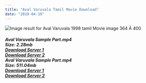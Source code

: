 ```yaml
---
title: "Aval Varuvala Tamil Movie Download"
date: "2019-04-19"
---
```


![Image result for Aval Varuvala 1998 tamil Movie image 364 Ã 400](https://d1k5w7mbrh6vq5.cloudfront.net/images/cache/43/25/58/432558da2d22718a186105fba0596788.jpg)

**_Aval Varuvala Sample Part.mp4_**  
**_Size: 2.28mb_**  
**_[Download Server 1](http://b6.wetransfer.vip/files/{001906e6a029aa7b73d4a7534ffe44de21d3d443868dbd2fabdf209edab59abd}20Actor{001906e6a029aa7b73d4a7534ffe44de21d3d443868dbd2fabdf209edab59abd}20Hits{001906e6a029aa7b73d4a7534ffe44de21d3d443868dbd2fabdf209edab59abd}20Collection/Ajith{001906e6a029aa7b73d4a7534ffe44de21d3d443868dbd2fabdf209edab59abd}20{001906e6a029aa7b73d4a7534ffe44de21d3d443868dbd2fabdf209edab59abd}20Movies{001906e6a029aa7b73d4a7534ffe44de21d3d443868dbd2fabdf209edab59abd}20Collection/Aval{001906e6a029aa7b73d4a7534ffe44de21d3d443868dbd2fabdf209edab59abd}20Varuvala{001906e6a029aa7b73d4a7534ffe44de21d3d443868dbd2fabdf209edab59abd}20(1998)/Aval{001906e6a029aa7b73d4a7534ffe44de21d3d443868dbd2fabdf209edab59abd}20Varuvala{001906e6a029aa7b73d4a7534ffe44de21d3d443868dbd2fabdf209edab59abd}20Mp4{001906e6a029aa7b73d4a7534ffe44de21d3d443868dbd2fabdf209edab59abd}20HD/Aval{001906e6a029aa7b73d4a7534ffe44de21d3d443868dbd2fabdf209edab59abd}20Varuvala{001906e6a029aa7b73d4a7534ffe44de21d3d443868dbd2fabdf209edab59abd}20HD{001906e6a029aa7b73d4a7534ffe44de21d3d443868dbd2fabdf209edab59abd}20Sample.mp4)_**  
**_[Download Server 2](http://b6.wetransfer.vip/files/{001906e6a029aa7b73d4a7534ffe44de21d3d443868dbd2fabdf209edab59abd}20Actor{001906e6a029aa7b73d4a7534ffe44de21d3d443868dbd2fabdf209edab59abd}20Hits{001906e6a029aa7b73d4a7534ffe44de21d3d443868dbd2fabdf209edab59abd}20Collection/Ajith{001906e6a029aa7b73d4a7534ffe44de21d3d443868dbd2fabdf209edab59abd}20{001906e6a029aa7b73d4a7534ffe44de21d3d443868dbd2fabdf209edab59abd}20Movies{001906e6a029aa7b73d4a7534ffe44de21d3d443868dbd2fabdf209edab59abd}20Collection/Aval{001906e6a029aa7b73d4a7534ffe44de21d3d443868dbd2fabdf209edab59abd}20Varuvala{001906e6a029aa7b73d4a7534ffe44de21d3d443868dbd2fabdf209edab59abd}20(1998)/Aval{001906e6a029aa7b73d4a7534ffe44de21d3d443868dbd2fabdf209edab59abd}20Varuvala{001906e6a029aa7b73d4a7534ffe44de21d3d443868dbd2fabdf209edab59abd}20Mp4{001906e6a029aa7b73d4a7534ffe44de21d3d443868dbd2fabdf209edab59abd}20HD/Aval{001906e6a029aa7b73d4a7534ffe44de21d3d443868dbd2fabdf209edab59abd}20Varuvala{001906e6a029aa7b73d4a7534ffe44de21d3d443868dbd2fabdf209edab59abd}20HD{001906e6a029aa7b73d4a7534ffe44de21d3d443868dbd2fabdf209edab59abd}20Sample.mp4)_**  
**_Aval Varuvala Sample Part.mp4_**  
**_Size: 511.04mb_**  
**_[Download Server 1](http://b6.wetransfer.vip/files/{001906e6a029aa7b73d4a7534ffe44de21d3d443868dbd2fabdf209edab59abd}20Actor{001906e6a029aa7b73d4a7534ffe44de21d3d443868dbd2fabdf209edab59abd}20Hits{001906e6a029aa7b73d4a7534ffe44de21d3d443868dbd2fabdf209edab59abd}20Collection/Ajith{001906e6a029aa7b73d4a7534ffe44de21d3d443868dbd2fabdf209edab59abd}20{001906e6a029aa7b73d4a7534ffe44de21d3d443868dbd2fabdf209edab59abd}20Movies{001906e6a029aa7b73d4a7534ffe44de21d3d443868dbd2fabdf209edab59abd}20Collection/Aval{001906e6a029aa7b73d4a7534ffe44de21d3d443868dbd2fabdf209edab59abd}20Varuvala{001906e6a029aa7b73d4a7534ffe44de21d3d443868dbd2fabdf209edab59abd}20(1998)/Aval{001906e6a029aa7b73d4a7534ffe44de21d3d443868dbd2fabdf209edab59abd}20Varuvala{001906e6a029aa7b73d4a7534ffe44de21d3d443868dbd2fabdf209edab59abd}20Mp4{001906e6a029aa7b73d4a7534ffe44de21d3d443868dbd2fabdf209edab59abd}20HD/Aval{001906e6a029aa7b73d4a7534ffe44de21d3d443868dbd2fabdf209edab59abd}20Varuvala{001906e6a029aa7b73d4a7534ffe44de21d3d443868dbd2fabdf209edab59abd}20HD.mp4)_**  
**_[Download Server 2](http://b6.wetransfer.vip/files/{001906e6a029aa7b73d4a7534ffe44de21d3d443868dbd2fabdf209edab59abd}20Actor{001906e6a029aa7b73d4a7534ffe44de21d3d443868dbd2fabdf209edab59abd}20Hits{001906e6a029aa7b73d4a7534ffe44de21d3d443868dbd2fabdf209edab59abd}20Collection/Ajith{001906e6a029aa7b73d4a7534ffe44de21d3d443868dbd2fabdf209edab59abd}20{001906e6a029aa7b73d4a7534ffe44de21d3d443868dbd2fabdf209edab59abd}20Movies{001906e6a029aa7b73d4a7534ffe44de21d3d443868dbd2fabdf209edab59abd}20Collection/Aval{001906e6a029aa7b73d4a7534ffe44de21d3d443868dbd2fabdf209edab59abd}20Varuvala{001906e6a029aa7b73d4a7534ffe44de21d3d443868dbd2fabdf209edab59abd}20(1998)/Aval{001906e6a029aa7b73d4a7534ffe44de21d3d443868dbd2fabdf209edab59abd}20Varuvala{001906e6a029aa7b73d4a7534ffe44de21d3d443868dbd2fabdf209edab59abd}20Mp4{001906e6a029aa7b73d4a7534ffe44de21d3d443868dbd2fabdf209edab59abd}20HD/Aval{001906e6a029aa7b73d4a7534ffe44de21d3d443868dbd2fabdf209edab59abd}20Varuvala{001906e6a029aa7b73d4a7534ffe44de21d3d443868dbd2fabdf209edab59abd}20HD.mp4)_**
